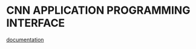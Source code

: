 # CNN APPLICATION PROGRAMMING INTERFACE

[documentation](https://documenter.getpostman.com/view/18912256/UVeFLRiJ#36a898e2-cd78-4d09-b2ae-c0394fa8ed4b)

